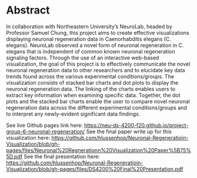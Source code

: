 # Abstract

In collaboration with Northeastern University’s NeuroLab, headed by Professor Samuel Chung, this project aims to create effective visualizations displaying neuronal regeneration data in Caenorhabditis elegans (C. elegans). NeuroLab observed a novel form of neuronal regeneration in C. elegans that is independent of common known neuronal regeneration signaling factors. Through the use of an interactive web-based visualization, the goal of this project is to effectively communicate the novel neuronal regeneration data to other researchers and to elucidate key data trends found across the various experimental conditions/groups. The visualization consists of stacked bar charts and dot plots to display the neuronal regeneration data. The linking of the charts enables users to extract key information when examining specific data. Together, the dot plots and the stacked bar charts enable the user to compare novel neuronal regeneration data across the different experimental conditions/groups and to interpret any newly-evident significant data findings.

See live Github pages link here: https://neu-ds-4200-f20.github.io/project-group-6-neuronal-regeneration/
See the final paper write up for this visualization here: https://github.com/hlussenhop/Neuronal-Regeneratioin-Visualization/blob/gh-pages/files/Neuronal%20Regnerationn%20Visualization%20Paper%5B75%5D.pdf
See the final presentation here: https://github.com/hlussenhop/Neuronal-Regeneratioin-Visualization/blob/gh-pages/files/DS4200%20Final%20Presentation.pdf
